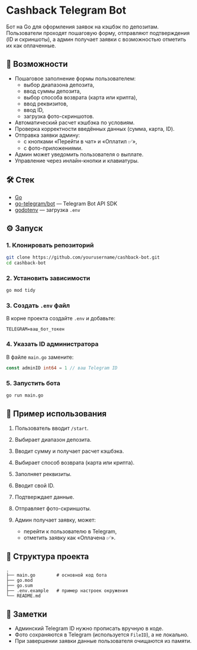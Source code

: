 
# Cashback Telegram Bot

Бот на Go для оформления заявок на кэшбэк по депозитам.  
Пользователи проходят пошаговую форму, отправляют подтверждения (ID и скриншоты), а админ получает заявки с возможностью отметить их как оплаченные.

## 🚀 Возможности
- Пошаговое заполнение формы пользователем:
  - выбор диапазона депозита,
  - ввод суммы депозита,
  - выбор способа возврата (карта или крипта),
  - ввод реквизитов,
  - ввод ID,
  - загрузка фото-скриншотов.
- Автоматический расчет кэшбэка по условиям.
- Проверка корректности введённых данных (сумма, карта, ID).
- Отправка заявки админу:
  - с кнопками «Перейти в чат» и «Оплатил ✅»,
  - с фото-приложениями.
- Админ может уведомить пользователя о выплате.
- Управление через инлайн-кнопки и клавиатуры.

## 🛠 Стек
- [Go](https://go.dev/)  
- [go-telegram/bot](https://github.com/go-telegram/bot) — Telegram Bot API SDK  
- [godotenv](https://github.com/joho/godotenv) — загрузка `.env`  

## ⚙️ Запуск

### 1. Клонировать репозиторий
```bash
git clone https://github.com/yourusername/cashback-bot.git
cd cashback-bot
````

### 2. Установить зависимости

```bash
go mod tidy
```

### 3. Создать `.env` файл

В корне проекта создайте `.env` и добавьте:

```env
TELEGRAM=ваш_бот_токен
```

### 4. Указать ID администратора

В файле `main.go` замените:

```go
const adminID int64 = 1 // ваш Telegram ID
```

### 5. Запустить бота

```bash
go run main.go
```

## 📌 Пример использования

1. Пользователь вводит `/start`.
2. Выбирает диапазон депозита.
3. Вводит сумму и получает расчет кэшбэка.
4. Выбирает способ возврата (карта или крипта).
5. Заполняет реквизиты.
6. Вводит свой ID.
7. Подтверждает данные.
8. Отправляет фото-скриншоты.
9. Админ получает заявку, может:

   * перейти к пользователю в Telegram,
   * отметить заявку как «Оплачена ✅».

## 📂 Структура проекта

```
.
├── main.go        # основной код бота
├── go.mod
├── go.sum
├── .env.example   # пример настроек окружения
└── README.md
```

## 📝 Заметки

* Админский Telegram ID нужно прописать вручную в коде.
* Фото сохраняются в Telegram (используется `FileID`), а не локально.
* При завершении заявки данные пользователя очищаются из памяти.

